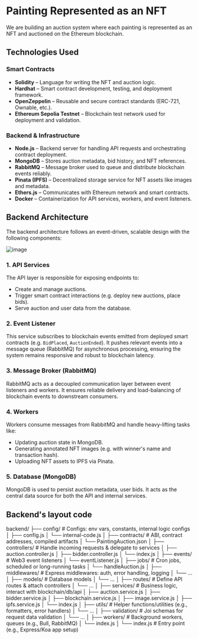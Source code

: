 # Painting Represented as an NFT 

We are building an auction system where each painting is represented as an NFT and auctioned on the Ethereum blockchain.

## Technologies Used

### Smart Contracts
- **Solidity** – Language for writing the NFT and auction logic.
- **Hardhat** – Smart contract development, testing, and deployment framework.
- **OpenZeppelin** – Reusable and secure contract standards (ERC-721, Ownable, etc.).
- **Ethereum Sepolia Testnet** – Blockchain test network used for deployment and validation.

### Backend & Infrastructure
- **Node.js** – Backend server for handling API requests and orchestrating contract deployment.
- **MongoDB** – Stores auction metadata, bid history, and NFT references.
- **RabbitMQ** – Message broker used to queue and distribute blockchain events reliably.
- **Pinata (IPFS)** – Decentralized storage service for NFT assets like images and metadata.
- **Ethers.js** – Communicates with Ethereum network and smart contracts.
- **Docker** – Containerization for API services, workers, and event listeners.

## Backend Architecture

The backend architecture follows an event-driven, scalable design with the following components:

![image](https://github.com/user-attachments/assets/4b7d2fe3-6a61-4db9-be9d-2b55cfe611fd)

### 1. API Services
The API layer is responsible for exposing endpoints to:
- Create and manage auctions.
- Trigger smart contract interactions (e.g. deploy new auctions, place bids).
- Serve auction and user data from the database.

### 2. Event Listener
This service subscribes to blockchain events emitted from deployed smart contracts (e.g. `BidPlaced`, `AuctionEnded`). It pushes relevant events into a message queue (RabbitMQ) for asynchronous processing, ensuring the system remains responsive and robust to blockchain latency.

### 3. Message Broker (RabbitMQ)
RabbitMQ acts as a decoupled communication layer between event listeners and workers. It ensures reliable delivery and load-balancing of blockchain events to downstream consumers.

### 4. Workers
Workers consume messages from RabbitMQ and handle heavy-lifting tasks like:
- Updating auction state in MongoDB.
- Generating annotated NFT images (e.g. with winner's name and transaction hash).
- Uploading NFT assets to IPFS via Pinata.

### 5. Database (MongoDB)
MongoDB is used to persist auction metadata, user bids. It acts as the central data source for both the API and internal services.


## Backend's layout code
backend/
├── config/                 # Configs: env vars, constants, internal logic configs
│   ├── config.js
│   └── internal-code.js
│
├── contracts/              # ABI, contract addresses, compiled artifacts
│   └── PaintingAuction.json
│
├── controllers/           # Handle incoming requests & delegate to services
│   ├── auction.controller.js
│   ├── bidder.controller.js
│   └── index.js
│
├── events/                # Web3 event listeners
│   └── eventListener.js
│
├── jobs/                  # Cron jobs, scheduled or long-running tasks
│   └── handleAuction.js
│
├── middlewares/           # Express middlewares: auth, error handling, logging
│   └── ...
│
├── models/                # Database models
│   └── ...
│
├── routes/                # Define API routes & attach controllers
│   └── ...
│
├── services/              # Business logic, interact with blockchain/db/api
│   ├── auction.service.js
│   ├── bidder.service.js
│   ├── blockchain.service.js
│   ├── image.service.js
│   ├── ipfs.service.js
│   └── index.js
│
├── utils/                 # Helper functions/utilities (e.g., formatters, error handlers)
│   └── ...
│
├── validation/            # Joi schemas for request data validation
│   └── ...
│
├── workers/               # Background workers, queues (e.g., Bull, RabbitMQ)
│   └── index.js
│
└── index.js               # Entry point (e.g., Express/Koa app setup)


